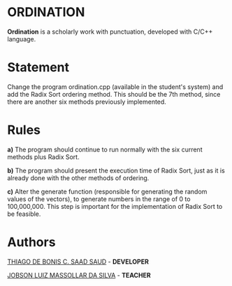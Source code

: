  # ORDINATION
**Ordination** is a scholarly work with punctuation, developed with C/C++ language.

# Statement
Change the program ordination.cpp (available in the student's system) and add the Radix Sort ordering method. This should be the 7th method, since there are another six methods previously implemented.

# Rules
**a)** The program should continue to run normally with the six current methods plus Radix Sort.

**b)** The program should present the execution time of Radix Sort, just as it is already done with the other methods of ordering.

**c)** Alter the generate function (responsible for generating the random values ​​of the vectors), to generate numbers in the range of 0 to 100,000,000. This step is important for the implementation of Radix Sort to be feasible.

# Authors
[THIAGO DE BONIS C. SAAD SAUD](https://www.linkedin.com/in/thiagodebonisoficial/) - **DEVELOPER**

[JOBSON LUIZ MASSOLLAR DA SILVA](https://www.linkedin.com/in/jobson-luiz-177041b/) - **TEACHER**


